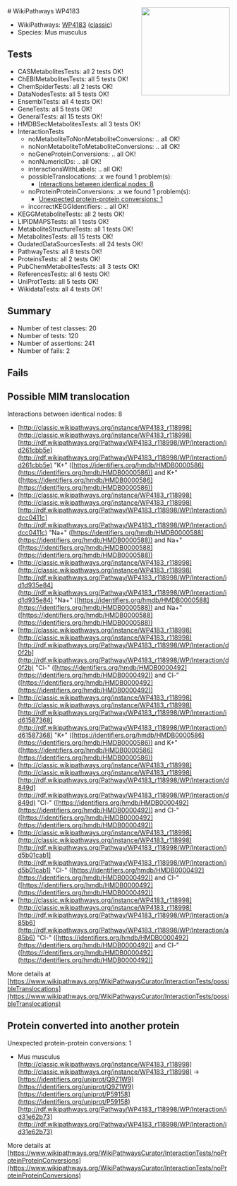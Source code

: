 <img style="float: right; width: 200px" src="https://upload.wikimedia.org/wikipedia/commons/thumb/8/83/Wplogo_with_text_500.png/640px-Wplogo_with_text_500.png" />
# WikiPathways WP4183

* WikiPathways: [WP4183](https://wikipathways.org/pathways/WP4183) ([classic](https://classic.wikipathways.org/instance/WP4183))
* Species: Mus musculus
## Tests
* CASMetabolitesTests: all 2 tests OK!
* ChEBIMetabolitesTests: all 5 tests OK!
* ChemSpiderTests: all 2 tests OK!
* DataNodesTests: all 5 tests OK!
* EnsemblTests: all 4 tests OK!
* GeneTests: all 5 tests OK!
* GeneralTests: all 15 tests OK!
* HMDBSecMetabolitesTests: all 3 tests OK!
* InteractionTests
    * noMetaboliteToNonMetaboliteConversions: .. all OK!
    * noNonMetaboliteToMetaboliteConversions: .. all OK!
    * noGeneProteinConversions: .. all OK!
    * nonNumericIDs: .. all OK!
    * interactionsWithLabels: .. all OK!
    * possibleTranslocations: .x we found 1 problem(s):
        * [Interactions between identical nodes: 8](#1c11820d)
    * noProteinProteinConversions: .x we found 1 problem(s):
        * [Unexpected protein-protein conversions: 1](#2cf74677)
    * incorrectKEGGIdentifiers: .. all OK!
* KEGGMetaboliteTests: all 2 tests OK!
* LIPIDMAPSTests: all 1 tests OK!
* MetaboliteStructureTests: all 1 tests OK!
* MetabolitesTests: all 15 tests OK!
* OudatedDataSourcesTests: all 24 tests OK!
* PathwayTests: all 8 tests OK!
* ProteinsTests: all 2 tests OK!
* PubChemMetabolitesTests: all 3 tests OK!
* ReferencesTests: all 6 tests OK!
* UniProtTests: all 5 tests OK!
* WikidataTests: all 4 tests OK!


## Summary

* Number of test classes: 20
* Number of tests: 120
* Number of assertions: 241
* Number of fails: 2

## Fails

<a name="1c11820d" />

## Possible MIM translocation

Interactions between identical nodes: 8

* [http://classic.wikipathways.org/instance/WP4183_r118998](http://classic.wikipathways.org/instance/WP4183_r118998) [http://rdf.wikipathways.org/Pathway/WP4183_r118998/WP/Interaction/id261cbb5e](http://rdf.wikipathways.org/Pathway/WP4183_r118998/WP/Interaction/id261cbb5e) "K+" ([https://identifiers.org/hmdb/HMDB0000586](https://identifiers.org/hmdb/HMDB0000586)) and 
K+" ([https://identifiers.org/hmdb/HMDB0000586](https://identifiers.org/hmdb/HMDB0000586))
* [http://classic.wikipathways.org/instance/WP4183_r118998](http://classic.wikipathways.org/instance/WP4183_r118998) [http://rdf.wikipathways.org/Pathway/WP4183_r118998/WP/Interaction/idcc0411c](http://rdf.wikipathways.org/Pathway/WP4183_r118998/WP/Interaction/idcc0411c) "Na+" ([https://identifiers.org/hmdb/HMDB0000588](https://identifiers.org/hmdb/HMDB0000588)) and 
Na+" ([https://identifiers.org/hmdb/HMDB0000588](https://identifiers.org/hmdb/HMDB0000588))
* [http://classic.wikipathways.org/instance/WP4183_r118998](http://classic.wikipathways.org/instance/WP4183_r118998) [http://rdf.wikipathways.org/Pathway/WP4183_r118998/WP/Interaction/id1d935e84](http://rdf.wikipathways.org/Pathway/WP4183_r118998/WP/Interaction/id1d935e84) "Na+" ([https://identifiers.org/hmdb/HMDB0000588](https://identifiers.org/hmdb/HMDB0000588)) and 
Na+" ([https://identifiers.org/hmdb/HMDB0000588](https://identifiers.org/hmdb/HMDB0000588))
* [http://classic.wikipathways.org/instance/WP4183_r118998](http://classic.wikipathways.org/instance/WP4183_r118998) [http://rdf.wikipathways.org/Pathway/WP4183_r118998/WP/Interaction/d0f2b](http://rdf.wikipathways.org/Pathway/WP4183_r118998/WP/Interaction/d0f2b) "Cl-" ([https://identifiers.org/hmdb/HMDB0000492](https://identifiers.org/hmdb/HMDB0000492)) and 
Cl-" ([https://identifiers.org/hmdb/HMDB0000492](https://identifiers.org/hmdb/HMDB0000492))
* [http://classic.wikipathways.org/instance/WP4183_r118998](http://classic.wikipathways.org/instance/WP4183_r118998) [http://rdf.wikipathways.org/Pathway/WP4183_r118998/WP/Interaction/id61587368](http://rdf.wikipathways.org/Pathway/WP4183_r118998/WP/Interaction/id61587368) "K+" ([https://identifiers.org/hmdb/HMDB0000586](https://identifiers.org/hmdb/HMDB0000586)) and 
K+" ([https://identifiers.org/hmdb/HMDB0000586](https://identifiers.org/hmdb/HMDB0000586))
* [http://classic.wikipathways.org/instance/WP4183_r118998](http://classic.wikipathways.org/instance/WP4183_r118998) [http://rdf.wikipathways.org/Pathway/WP4183_r118998/WP/Interaction/d849d](http://rdf.wikipathways.org/Pathway/WP4183_r118998/WP/Interaction/d849d) "Cl-" ([https://identifiers.org/hmdb/HMDB0000492](https://identifiers.org/hmdb/HMDB0000492)) and 
Cl-" ([https://identifiers.org/hmdb/HMDB0000492](https://identifiers.org/hmdb/HMDB0000492))
* [http://classic.wikipathways.org/instance/WP4183_r118998](http://classic.wikipathways.org/instance/WP4183_r118998) [http://rdf.wikipathways.org/Pathway/WP4183_r118998/WP/Interaction/id5b01cab1](http://rdf.wikipathways.org/Pathway/WP4183_r118998/WP/Interaction/id5b01cab1) "Cl-" ([https://identifiers.org/hmdb/HMDB0000492](https://identifiers.org/hmdb/HMDB0000492)) and 
Cl-" ([https://identifiers.org/hmdb/HMDB0000492](https://identifiers.org/hmdb/HMDB0000492))
* [http://classic.wikipathways.org/instance/WP4183_r118998](http://classic.wikipathways.org/instance/WP4183_r118998) [http://rdf.wikipathways.org/Pathway/WP4183_r118998/WP/Interaction/a85b6](http://rdf.wikipathways.org/Pathway/WP4183_r118998/WP/Interaction/a85b6) "Cl-" ([https://identifiers.org/hmdb/HMDB0000492](https://identifiers.org/hmdb/HMDB0000492)) and 
Cl-" ([https://identifiers.org/hmdb/HMDB0000492](https://identifiers.org/hmdb/HMDB0000492))


More details at [https://www.wikipathways.org/WikiPathwaysCurator/InteractionTests/possibleTranslocations](https://www.wikipathways.org/WikiPathwaysCurator/InteractionTests/possibleTranslocations)

<a name="2cf74677" />

## Protein converted into another protein

Unexpected protein-protein conversions: 1

* Mus musculus [http://classic.wikipathways.org/instance/WP4183_r118998](http://classic.wikipathways.org/instance/WP4183_r118998) -> [https://identifiers.org/uniprot/Q9Z1W9](https://identifiers.org/uniprot/Q9Z1W9) [https://identifiers.org/uniprot/P59158](https://identifiers.org/uniprot/P59158) [http://rdf.wikipathways.org/Pathway/WP4183_r118998/WP/Interaction/id31e62b73](http://rdf.wikipathways.org/Pathway/WP4183_r118998/WP/Interaction/id31e62b73)


More details at [https://www.wikipathways.org/WikiPathwaysCurator/InteractionTests/noProteinProteinConversions](https://www.wikipathways.org/WikiPathwaysCurator/InteractionTests/noProteinProteinConversions)

